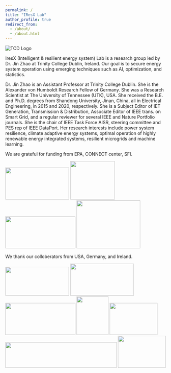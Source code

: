 ```yaml
---
permalink: /
title: "IResX Lab"
author_profile: true
redirect_from: 
  - /about/
  - /about.html
---
```


![TCD Logo](https://JinZhaoTCD.github.io/images/TCD_logo.png)

IresX (Intelligent & resilient energy system) Lab is a research group led by Dr. Jin Zhao at Trinity College Dublin, Ireland.
Our goal is to secure energy system operation using emerging techniques such as AI, optimization, and statistics.

Dr. Jin Zhao is an Assistant Professor at Trinity College Dublin. She is the Alexander von Humboldt Research Fellow of Germany. She was a Research Scientist at The University of Tennessee (UTK), USA. She received the B.E. and Ph.D. degrees from Shandong University, Jinan, China, all in Electrical Engineering, in 2015 and 2020, respectively. She is a Subject Editor of IET Generation, Transmission & Distribution, Associate Editor of IEEE trans. on Smart Grid, and a regular reviewer for several IEEE and Nature Portfolio journals. She is the chair of IEEE Task Force AISR, steering committee  and PES rep of IEEE DataPort. Her research interests include power system resilience, climate adaptive energy systems, optimal operation of highly renewable energy integrated systems, resilient microgrids and machine learning.

We are grateful for funding from EPA, CONNECT center, SFI.

<img src="https://JinZhaoTCD.github.io/images/Irish_EPA_Logo.jpg" width="200" height="100">  <img src="https://JinZhaoTCD.github.io/images/Connect_logo.jpg" width="140" height="120"> <img src="https://JinZhaoTCD.github.io/images/SFI_logo.jpg" width="220" height="100"> <img src="https://JinZhaoTCD.github.io/images/Humboldt.png" width="200" height="150"> 


We thank our colloberators from USA, Germany, and Ireland.

<img src="https://JinZhaoTCD.github.io/images/NREL.jpg" width="200" height="90">  <img src="https://JinZhaoTCD.github.io/images/PIK.png" width="200" height="100"> <img src="https://JinZhaoTCD.github.io/images/UTK.png" width="220" height="100"> 
<img src="https://JinZhaoTCD.github.io/images/UCD2.jpg" width="100" height="120"> <img src="https://JinZhaoTCD.github.io/images/CURENT.jpg" width="150" height="100"> <img src="https://JinZhaoTCD.github.io/images/ie3.png" width="350" height="80"> <img src="https://JinZhaoTCD.github.io/images/EirGrid.jpg" width="150" height="100"> 
